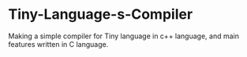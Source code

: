 # Tiny-Language-s-Compiler
Making a simple compiler for Tiny language in c++ language, and main features written in C language.
